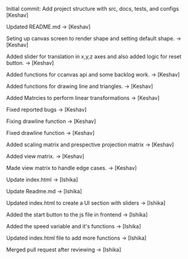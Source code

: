 Initial commit: Add project structure with src, docs, tests, and configs  [Keshav]

Updated README.md -> [Keshav]

Seting up canvas screen to render shape and setting default shape. -> [Keshav]

Added slider for translation in x,y,z axes and also added logic for reset button.  -> [Keshav]

Added functions for ccanvas api and some backlog work.  -> [Keshav]

Added functions for drawing line and triangles.  -> [Keshav]

Added Matrcies to perform linear transformations -> [Keshav]

Fixed reported bugs -> [Keshav]

Fixing drawline function -> [Keshav]

Fixed drawline function -> [Keshav]

Added scaling matrix and prespective projection matrix -> [Keshav]

Added view matrix. -> [Keshav]

Made view matrix to handle edge cases. -> [Keshav]



Update index.html   -> [Ishika]

Update Readme.md    -> [Ishika]

Updated index.html to create a UI section with sliders -> [Ishika]

Added the start button to the js file in frontend -> [Ishika]

Added the speed variable and it's functions  -> [Ishika]

Updated index.html file to add more functions -> [Ishika]

Merged pull request after reviewing -> [Ishika]
